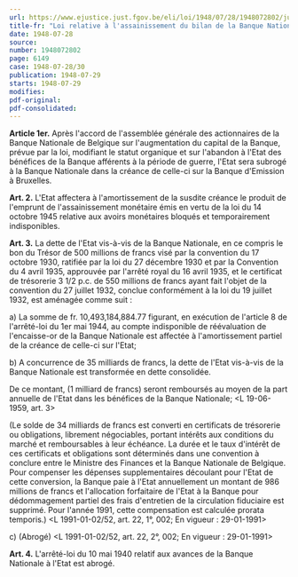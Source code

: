 ```yaml
---
url: https://www.ejustice.just.fgov.be/eli/loi/1948/07/28/1948072802/justel
title-fr: "Loi relative à l'assainissement du bilan de la Banque Nationale de Belgique."
date: 1948-07-28
source:
number: 1948072802
page: 6149
case: 1948-07-28/30
publication: 1948-07-29
starts: 1948-07-29
modifies:
pdf-original:
pdf-consolidated:
---
```


**Article 1er.** Après l'accord de l'assemblée générale des actionnaires de la Banque Nationale de Belgique sur l'augmentation du capital de la Banque, prévue par la loi, modifiant le statut organique et sur l'abandon à l'Etat des bénéfices de la Banque afférents à la période de guerre, l'Etat sera subrogé à la Banque Nationale dans la créance de celle-ci sur la Banque d'Emission à Bruxelles.

**Art. 2.** L'Etat affectera à l'amortissement de la susdite créance le produit de l'emprunt de l'assainissement monétaire émis en vertu de la loi du 14 octobre 1945 relative aux avoirs monétaires bloqués et temporairement indisponibles.

**Art. 3.** La dette de l'Etat vis-à-vis de la Banque Nationale, en ce compris le bon du Trésor de 500 millions de francs visé par la convention du 17 octobre 1930, ratifiée par la loi du 27 décembre 1930 et par la Convention du 4 avril 1935, approuvée par l'arrêté royal du 16 avril 1935, et le certificat de trésorerie 3 1/2 p.c. de 550 millions de francs ayant fait l'objet de la convention du 27 juillet 1932, conclue conformément à la loi du 19 juillet 1932, est aménagée comme suit :

   a) La somme de fr. 10,493,184,884.77 figurant, en exécution de l'article 8 de l'arrêté-loi du 1er mai 1944, au compte indisponible de réévaluation de l'encaisse-or de la Banque Nationale est affectée à l'amortissement partiel de la créance de celle-ci sur l'Etat;

   b) A concurrence de 35 milliards de francs, la dette de l'Etat vis-à-vis de la Banque Nationale est transformée en dette consolidée.

De ce montant, (1 milliard de francs) seront remboursés au moyen de la part annuelle de l'Etat dans les bénéfices de la Banque Nationale; <L 19-06-1959, art. 3>

(Le solde de 34 milliards de francs est converti en certificats de trésorerie ou obligations, librement négociables, portant intérêts aux conditions du marché et remboursables à leur échéance. La durée et le taux d'intérêt de ces certificats et obligations sont déterminés dans une convention à conclure entre le Ministre des Finances et la Banque Nationale de Belgique. Pour compenser les dépenses supplementaires découlant pour l'Etat de cette conversion, la Banque paie à l'Etat annuellement un montant de 986 millions de francs et l'allocation forfaitaire de l'Etat à la Banque pour dédommagement partiel des frais d'entretien de la circulation fiduciaire est supprimé. Pour l'année 1991, cette compensation est calculée prorata temporis.) <L 1991-01-02/52, art. 22, 1°, 002;  En vigueur :  29-01-1991>

   c) (Abrogé) <L 1991-01-02/52, art. 22, 2°, 002;  En vigueur :  29-01-1991>

**Art. 4.** L'arrêté-loi du 10 mai 1940 relatif aux avances de la Banque Nationale à l'Etat est abrogé.
